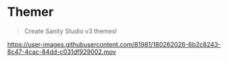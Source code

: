 # Themer

> Create Sanity Studio v3 themes!

https://user-images.githubusercontent.com/81981/180262026-6b2c8243-8c47-4cac-84dd-c031df929002.mov
